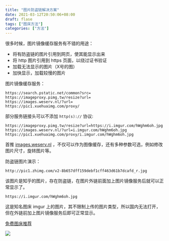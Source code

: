 ```yaml
---
title: "图片防盗链解决方案"
date: 2021-03-12T20:50:06+08:00
draft: flase
tags: ["图床方法"]
categories: ["方法"]
---
```


很多时候，图片镜像缓存服务有不错的用途：

- 将有防盗链的图片引用到网页，使其能显示出来
- 将 http 图片引用到 https 页面，以绕过证书验证
- 加载无法显示的图片（X号的图）
- 加快显示，加载较慢的图片

图片镜像缓存服务：

```
https://search.pstatic.net/common?src=
https://imageproxy.pimg.tw/resize?url=
https://images.weserv.nl/?url=
https://pic1.xuehuaimg.com/proxy/
```

部分服务链接头可以不添加 `http(s)://` 协议:

```
https://imageproxy.pimg.tw/resize?url=https://i.imgur.com/hWghm6oh.jpg
https://images.weserv.nl/?url=i.imgur.com/hWghm6oh.jpg
https://pic1.xuehuaimg.com/proxy/i.imgur.com/hWghm6oh.jpg
```

首推 [images.weserv.nl](http://images.weserv.nl) ，不仅可以作为图像缓存，还有多种参数可选，例如修改图片尺寸，旋转图片等。

防盗链图片演示：

```
http://pic1.zhimg.com/v2-8b657dff159debf1cff463d61b7dcafd_r.jpg
```

该图片是知乎的图片，存在防盗链，在图片外链前面加上图片镜像服务后就可以正常显示了。

```
https://i.imgur.com/hWghm6oh.jpg
```

这是知名图床 imgur 上的图片，其不限制上传的图片类型，所以国内无法打开，但在外链前加上图片镜像服务后即可正常显示。

[免费图床推荐](https://hao.su/pic.html)

![](https://testingcf.jsdelivr.net/gh/nanjishen/nanjishen/img/gzh-end.png)